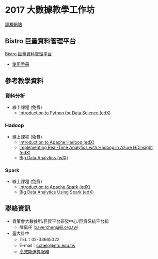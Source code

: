 # 2017 大數據教學工作坊

[課程網站](http://course.cc.ntu.edu.tw/201707/class/class04.html)

## Bistro 巨量資料管理平台

[Bistro 巨量資料管理平台](http://bistro.data.iii.org.tw/)

* [使用手冊](https://docs.google.com/uc?authuser=0&id=0B-rPsd6en_tQRVhiVDkyTUpYWm8&export=download)

## 參考教學資料

### 資料分析
* 線上課程 (免費)
  * [Introduction to Python for Data Science (edX)](https://www.edx.org/course/introduction-python-data-science-microsoft-dat208x-6)

### Hadoop
* 線上課程 (免費)
  * [Introduction to Apache Hadoop (edX)](https://www.edx.org/course/introduction-apache-hadoop-linuxfoundationx-lfs103x)
  * [Implementing Real-Time Analytics with Hadoop in Azure HDInsight (edX)](https://www.edx.org/course/implementing-real-time-analytics-hadoop-microsoft-dat202-2x-2)
  * [Big Data Analytics (edX)](https://www.edx.org/course/big-data-analytics-adelaidex-analysisx)

### Spark
* 線上課程 (免費)
  * [Introduction to Apache Spark (edX)](https://www.edx.org/course/introduction-apache-spark-uc-berkeleyx-cs105x)
  * [Big Data Analytics Using Spark (edX)](https://www.edx.org/course/big-data-analytics-using-spark-uc-san-diegox-dse230x)

## 聯絡資訊
* 資策會大數據所/巨資平台研發中心/巨資系統平台組
  * 陳禹任 (xaverchen@iii.org.tw)
* 臺大計中
  * TEL：02-33665022
  * E-mail：cchelp@ntu.edu.tw
  * [高效能運算服務](http://grid.ntu.edu.tw/)
